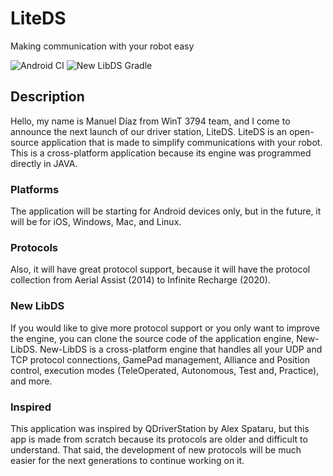 # LiteDS
Making communication with your robot easy

![Android CI](https://github.com/mcn2004/LiteDS/workflows/Android%20CI/badge.svg)
![New LibDS Gradle](https://github.com/mcn2004/New-LibDS/workflows/Java%20CI%20with%20Gradle/badge.svg)

## Description
Hello, my name is Manuel Díaz from WinT 3794 team, and I come to announce the next launch of our driver station, LiteDS.
LiteDS is an open-source application that is made to simplify communications with your robot.
This is a cross-platform application because its engine was programmed directly in JAVA. 

### Platforms
The application will be starting for Android devices only, but in the future, it will be for iOS, Windows, Mac, and Linux.

### Protocols
Also, it will have great protocol support, because it will have the protocol collection from Aerial Assist (2014) to Infinite Recharge (2020).

### New LibDS
If you would like to give more protocol support or you only want to improve the engine, you can clone the source code of the application engine, New-LibDS.
New-LibDS is a cross-platform engine that handles all your UDP and TCP protocol connections, GamePad management, Alliance and Position control, execution modes (TeleOperated, Autonomous, Test and, Practice), and more.

### Inspired
This application was inspired by QDriverStation by Alex Spataru, but this app is made from scratch because its protocols are older and difficult to understand.
That said, the development of new protocols will be much easier for the next generations to continue working on it. 
